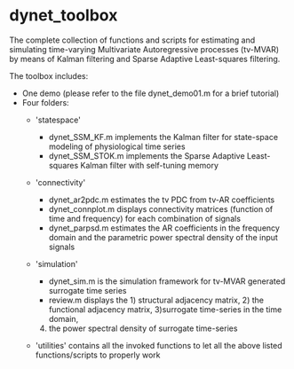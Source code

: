 # dynet_toolbox

The complete collection of functions and scripts for estimating and simulating
time-varying Multivariate Autoregressive processes (tv-MVAR)
by means of Kalman filtering and Sparse Adaptive Least-squares filtering.


The toolbox includes:
- One demo (please refer to the file dynet_demo01.m for a brief tutorial)
- Four folders:
    - 'statespace'
        - dynet_SSM_KF.m implements the Kalman filter for state-space modeling of
        physiological time series
        - dynet_SSM_STOK.m implements the Sparse Adaptive Least-squares Kalman
        filter with self-tuning memory

    - 'connectivity'
        - dynet_ar2pdc.m estimates the tv PDC from tv-AR coefficients
        - dynet_connplot.m displays connectivity matrices (function of time and
          frequency) for each combination of signals
        - dynet_parpsd.m estimates the AR coefficients in the frequency domain
        and the parametric power spectral density of the input signals

    - 'simulation'
        - dynet_sim.m is the simulation framework for tv-MVAR generated
        surrogate time series
        - review.m displays the 1) structural adjacency matrix, 2) the
        functional adjacency matrix, 3)surrogate time-series in the time domain,
        4) the power spectral density of surrogate time-series

    - 'utilities' contains all the invoked functions to let all the above listed
    functions/scripts to properly work
